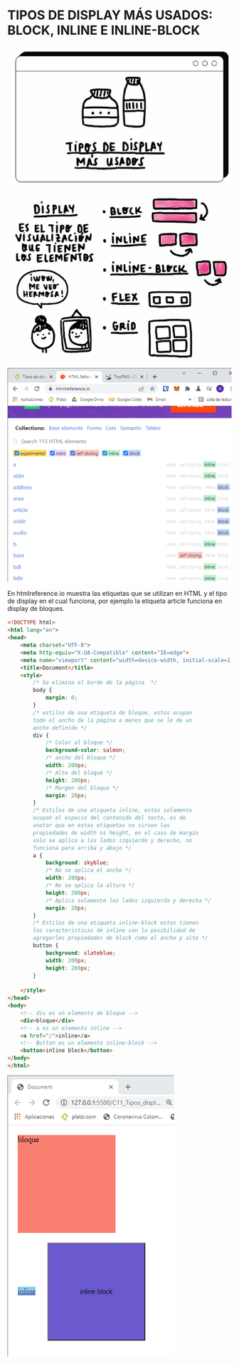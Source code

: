 # TIPOS DE DISPLAY MÁS USADOS: BLOCK, INLINE E INLINE-BLOCK

![](../images/img41.png)

![](../images/img42.png)

![](../images/img43.png)

En htmlreference.io muestra las etiquetas que se utilizan en HTML y el tipo de display en el cual funciona, por ejemplo la etiqueta article funciona en display de bloques.

~~~html
<!DOCTYPE html>
<html lang="en">
<head>
    <meta charset="UTF-8">
    <meta http-equiv="X-UA-Compatible" content="IE=edge">
    <meta name="viewport" content="width=device-width, initial-scale=1.0">
    <title>Document</title>
    <style>
        /* Se elimina el borde de la página  */
        body {
            margin: 0;
        }
        /* estilos de una etiqueta de bloque, estos ocupan
        todo el ancho de la página a menos que se le de un 
        ancho definido */
        div {
            /* Color al bloque */
            background-color: salmon;
            /* ancho del bloque */
            width: 200px;
            /* Alto del bloque */
            height: 200px;
            /* Margen del bloque */
            margin: 20px;
        }
        /* Estilos de una etiqueta inline, estos solamente 
        ocupan el espacio del contenido del texto, es de 
        anotar que en estas etiquetas no sirven las 
        propiedades de width ni height, en el caso de margin
        solo se aplica a los lados izquierdo y derecho, no 
        funciona para arriba y abajo */
        a {
            background: skyblue;
            /* No se aplica el ancho */
            width: 200px;
            /* No se aplica la altura */
            height: 200px;
            /* Aplica solamente los lados izquierda y derecha */
            margin: 20px;
        }
        /* Estilos de una etiqueta inline-block estos tienen
        las caracteristicas de inline con la posibilidad de 
        agregarles propiedades de block como el ancho y alto */
        button {
            background: slateblue;
            width: 200px;
            height: 200px;
        }

    </style>
</head>
<body>
    <!-- div es un elemento de bloque -->
    <div>bloque</div>
    <!-- a es un elemento inline -->
    <a href="/">inline</a>
    <!-- Button es un elemento inline-block -->
    <button>inline block</button>
</body>
</html>
~~~

![](../images/img44.png)